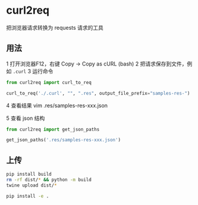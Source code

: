 # curl2req

把浏览器请求转换为 requests 请求的工具

## 用法

1 打开浏览器F12，右键 Copy -> Copy as cURL (bash)
2 把请求保存到文件，例如 `.curl`
3 运行命令
```python
from curl2req import curl_to_req

curl_to_req('./.curl', "", ".res", output_file_prefix="samples-res-")
```
4 查看结果
vim .res/samples-res-xxx.json

5 查看 json 结构

```python
from curl2req import get_json_paths

get_json_paths('.res/samples-res-xxx.json')
```

## 上传

```bash
pip install build
rm -rf dist/* && python -m build
twine upload dist/*

pip install -e .
```
